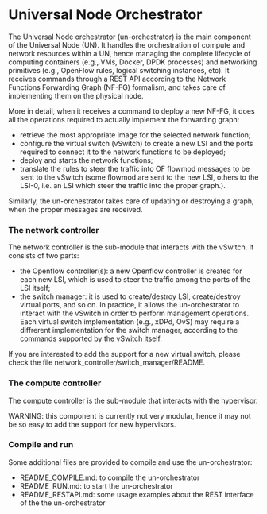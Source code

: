 # Universal Node Orchestrator

The Universal Node orchestrator (un-orchestrator) is the main component of the 
Universal Node (UN). It handles the orchestration of compute and network
resources within a UN, hence managing the complete lifecycle of computing
containers (e.g., VMs, Docker, DPDK processes) and networking primitives 
(e.g., OpenFlow rules, logical switching instances, etc).
It receives commands through a REST API according to the Network Functions 
Forwarding Graph (NF-FG) formalism, and takes care of implementing them on 
the physical node. 

More in detail, when it receives a command to deploy a new NF-FG, it does all
the operations required to actually implement the forwarding graph: 

  * retrieve the most appropriate image for the selected network function;
  * configure the virtual switch (vSwitch) to create a new LSI and the ports 
    required to connect it to the network functions to be deployed;
  * deploy and starts the network functions;
  * translate the rules to steer the traffic into OF flowmod messages 
    to be sent to the vSwitch (some flowmod are sent to the new LSI, others 
    to the LSI-0, i.e. an LSI which steer the traffic into the proper graph.).

Similarly, the un-orchestrator takes care of updating or destroying a graph,
when the proper messages are received.


### The network controller

The network controller is the sub-module that interacts with the vSwitch. It consists of two parts:

  * the Openflow controller(s): a new Openflow controller is created for each
    new LSI, which is used to steer the traffic among the ports of the LSI
    itself;
  * the switch manager: it is used to create/destroy LSI, create/destroy 
    virtual ports, and so on. In practice, it allows the un-orchestrator to
    interact with the vSwitch in order to perform management operations. Each
    virtual switch implementation (e.g., xDPd, OvS) may require a diffrerent
    implementation for the switch manager, according to the commands
    supported by the vSwitch itself.

If you are interested to add the support for a new virtual switch, please 
check the file network\_controller/switch\_manager/README.


### The compute controller

The compute controller is the sub-module that interacts with the hypervisor.

WARNING: this component is currently not very modular, hence it may not be so
easy to add the support for new hypervisors.


### Compile and run
Some additional files are provided to compile and use the un-orchestrator:

  * README_COMPILE.md: to compile the un-orchestrator
  * README_RUN.md: to start the un-orchestrator
  * README_RESTAPI.md: some usage examples about the REST interface of
    the the un-orchestrator
